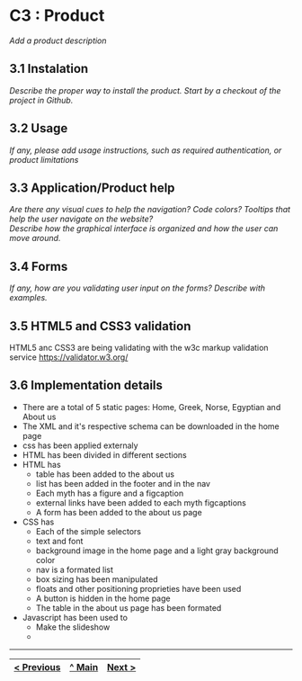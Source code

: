 # C3 : Product

_Add a product description_

## 3.1 Instalation

_Describe the proper way to install the product. Start by a checkout of the project in Github._

## 3.2 Usage

_If any, please add usage instructions, such as required authentication, or product limitations_

## 3.3 Application/Product help

_Are there any visual cues to help the navigation? Code colors? Tooltips that help the user navigate on the website?_  
_Describe how the graphical interface is organized and how the user can move around._

## 3.4 Forms

_If any, how are you validating user input on the forms?_
_Describe with examples._

## 3.5 HTML5 and CSS3 validation

HTML5 anc CSS3 are being validating with the w3c markup validation service https://validator.w3.org/

## 3.6 Implementation details
- There are a total of 5 static pages: Home, Greek, Norse, Egyptian and About us
- The XML and it's respective schema can be downloaded in the home page
- css has been applied externaly
- HTML has been divided in different sections
- HTML has
  - table has been added to the about us
  - list has been added in the footer and in the nav
  - Each myth has a figure and a figcaption
  - external links have been added to each myth figcaptions
  - A form has been added to the about us page
- CSS has
  - Each of the simple selectors
  - text and font
  - background image in the home page and a light gray background color
  - nav is a formated list
  - box sizing has been manipulated
  - floats and other positioning proprieties have been used
  - A button is hidden in the home page
  - The table in the about us page has been formated
- Javascript has been used to
  - Make the slideshow
  - 

---
[< Previous](c2.md) | [^ Main](../../../) | [Next >](c4.md)
:--- | :---: | ---: 
